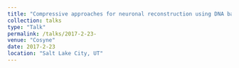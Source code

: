 ```yaml
---
title: "Compressive approaches for neuronal reconstruction using DNA barcodes Alexander Vaughan, Xiaoyin Chen, Anthony Zador, Cold Spring Harbor Laboratory"
collection: talks
type: "Talk"
permalink: /talks/2017-2-23- 
venue: "Cosyne"
date: 2017-2-23
location: "Salt Lake City, UT"
---
```

